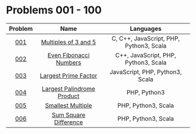 # Problems 001 - 100

| Problem | Name | Languages |
|:-----:|:-----:|:-----:|
| [001](./001/) | [Multiples of 3 and 5](./001/) | C, C++, JavaScript, PHP, Python3, Scala |
| [002](./002/) | [Even Fibonacci Numbers](./002/) | C++, JavaScript, PHP, Python3, Scala |
| [003](./003/) | [Largest Prime Factor](./003/) | JavaScript, PHP, Python3, Scala |
| [004](./004/) | [Largest Palindrome Product](./004/) | PHP, Python3 |
| [005](./005/) | [Smallest Multiple](./005/) | PHP, Python3, Scala |
| [006](./006/) | [Sum Square Difference](./006/) | PHP, Python3, Scala |